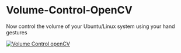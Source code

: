# Volume-Control-OpenCV
Now control the volume of your Ubuntu/Linux system using your hand gestures 

[![Volume Control openCV](http://i3.ytimg.com/vi/fqeoKCx8VGg/hqdefault.jpg)](https://www.youtube.com/watch?v=fqeoKCx8VGg)
